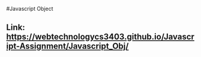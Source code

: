 #Javascript Object
## Link: https://webtechnologycs3403.github.io/Javascript-Assignment/Javascript_Obj/
